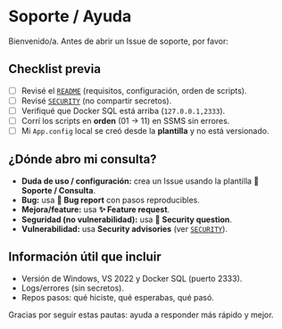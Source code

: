 # Soporte / Ayuda

Bienvenido/a. Antes de abrir un Issue de soporte, por favor:

## Checklist previa
- [ ] Revisé el [`README`](./README) (requisitos, configuración, orden de scripts).
- [ ] Revisé [`SECURITY`](./SECURITY) (no compartir secretos).
- [ ] Verifiqué que Docker SQL está arriba (`127.0.0.1,2333`).
- [ ] Corrí los scripts en **orden** (01 → 11) en SSMS sin errores.
- [ ] Mi `App.config` local se creó desde la **plantilla** y no está versionado.

## ¿Dónde abro mi consulta?
- **Duda de uso / configuración:** crea un Issue usando la plantilla **💬 Soporte / Consulta**.
- **Bug:** usa **🐞 Bug report** con pasos reproducibles.
- **Mejora/feature:** usa **✨ Feature request**.
- **Seguridad (no vulnerabilidad):** usa **🔐 Security question**.
- **Vulnerabilidad:** usa **Security advisories** (ver [`SECURITY`](./SECURITY)).

## Información útil que incluir
- Versión de Windows, VS 2022 y Docker SQL (puerto 2333).
- Logs/errores (sin secretos).
- Repos pasos: qué hiciste, qué esperabas, qué pasó.

Gracias por seguir estas pautas: ayuda a responder más rápido y mejor.